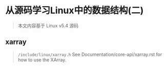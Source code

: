 # 从源码学习Linux中的数据结构(二)

> 本文内容基于 Linux v5.4 源码

## xarray

> `/include/linux/xarray.h`  See Documentation/core-api/xarray.rst for how to use the XArray.